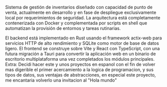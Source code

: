 Sistema de gestión de inventarios diseñado con capacidad de punto de venta, actualmente en desarrollo y en fase de despliegue exclusivamente local por requerimientos de seguridad. La arquitectura está completamente contenerizada con Docker y complementada por scripts en shell que automatizan la provisión de entornos y tareas rutinarias.

El backend está implementado en Rust usando el framework actix-web para servicios HTTP de alto rendimiento y SQLite como motor de base de datos ligero. El frontend se construye sobre Vite y React con TypeScript, con una futura migración a Tauri para convertir la aplicación web en un binario de escritorio multiplataforma una vez completados los módulos principales.
Extra: Decidi hacer este y unos proyectos en espanol con el fin de volver mas digerible el primer acercamiento a la logica de programacion, y sus tipos de datos, sus ventajas de abstracciones, en especial este proyecto, me encantaria volverlo una invitacion al "Hola mundo"
